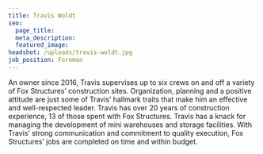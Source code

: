 ```yaml
---
title: Travis Woldt
seo:
  page_title:
  meta_description:
  featured_image:
headshot: /uploads/travis-woldt.jpg
job_position: Foreman
---
```


An owner since 2016, Travis supervises up to six crews on and off a variety of Fox Structures’ construction sites. Organization, planning and a positive attitude are just some of Travis’ hallmark traits that make him an effective and well-respected leader. Travis has over 20 years of construction experience, 13 of those spent with Fox Structures. Travis has a knack for managing the development of mini warehouses and storage facilities. With Travis’ strong communication and commitment to quality execution, Fox Structures’ jobs are completed on time and within budget.
